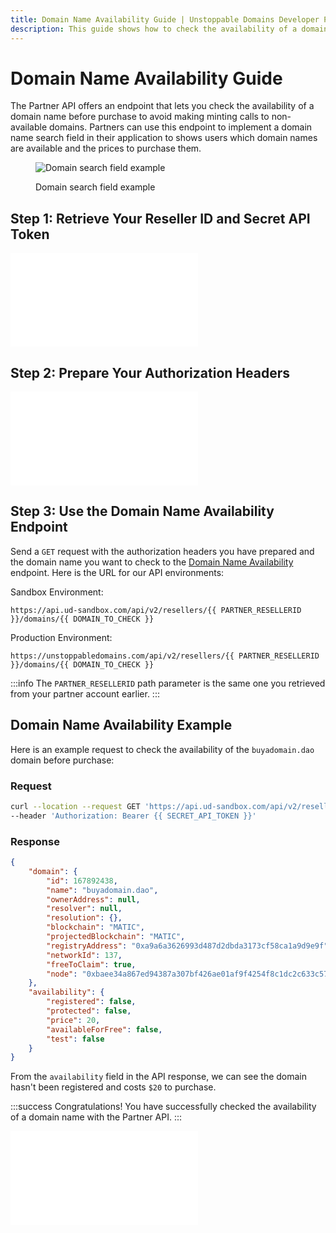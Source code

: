 ```yaml
---
title: Domain Name Availability Guide | Unstoppable Domains Developer Portal
description: This guide shows how to check the availability of a domain name before purchase with your Partner account.
---
```


# Domain Name Availability Guide

The Partner API offers an endpoint that lets you check the availability of a domain name before purchase to avoid making minting calls to non-available domains. Partners can use this endpoint to implement a domain name search field in their application to shows users which domain names are available and the prices to purchase them.

<figure>

![Domain search field example](/images/domain-search-field.png)

<figcaption>Domain search field example</figcaption>
</figure>

## Step 1: Retrieve Your Reseller ID and Secret API Token

<embed src="/snippets/_reseller-id-location.md" />

## Step 2: Prepare Your Authorization Headers

<embed src="/snippets/_auth-headers-preparation.md" />

## Step 3: Use the Domain Name Availability Endpoint

Send a `GET` request with the authorization headers you have prepared and the domain name you want to check to the [Domain Name Availability](https://docs.unstoppabledomains.com/openapi/reference/#tag/domains/paths/~1domains~1%7BdomainName%7D/get) endpoint. Here is the URL for our API environments:

Sandbox Environment:

```
https://api.ud-sandbox.com/api/v2/resellers/{{ PARTNER_RESELLERID }}/domains/{{ DOMAIN_TO_CHECK }}
```

Production Environment:

```
https://unstoppabledomains.com/api/v2/resellers/{{ PARTNER_RESELLERID }}/domains/{{ DOMAIN_TO_CHECK }}
```

:::info
The `PARTNER_RESELLERID` path parameter is the same one you retrieved from your partner account earlier.
:::

## Domain Name Availability Example

Here is an example request to check the availability of the `buyadomain.dao` domain before purchase:

### Request

```bash
curl --location --request GET 'https://api.ud-sandbox.com/api/v2/resellers/{{ PARTNER_RESELLERID }}/domains/buyadomain.dao' \
--header 'Authorization: Bearer {{ SECRET_API_TOKEN }}'
```

### Response

```json
{
    "domain": {
        "id": 167892438,
        "name": "buyadomain.dao",
        "ownerAddress": null,
        "resolver": null,
        "resolution": {},
        "blockchain": "MATIC",
        "projectedBlockchain": "MATIC",
        "registryAddress": "0xa9a6a3626993d487d2dbda3173cf58ca1a9d9e9f",
        "networkId": 137,
        "freeToClaim": true,
        "node": "0xbaee34a867ed94387a307bf426ae01af9f4254f8c1dc2c633c577278df0d6454"
    },
    "availability": {
        "registered": false,
        "protected": false,
        "price": 20,
        "availableForFree": false,
        "test": false
    }
}
```

From the `availability` field in the API response, we can see the domain hasn't been registered and costs `$20` to purchase.

:::success Congratulations!
You have successfully checked the availability of a domain name with the Partner API.
:::

<embed src="/snippets/_discord.md" />
